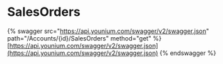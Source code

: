 # SalesOrders

{% swagger src="https://api.younium.com/swagger/v2/swagger.json" path="/Accounts/{id}/SalesOrders" method="get" %}
[https://api.younium.com/swagger/v2/swagger.json](https://api.younium.com/swagger/v2/swagger.json)
{% endswagger %}
